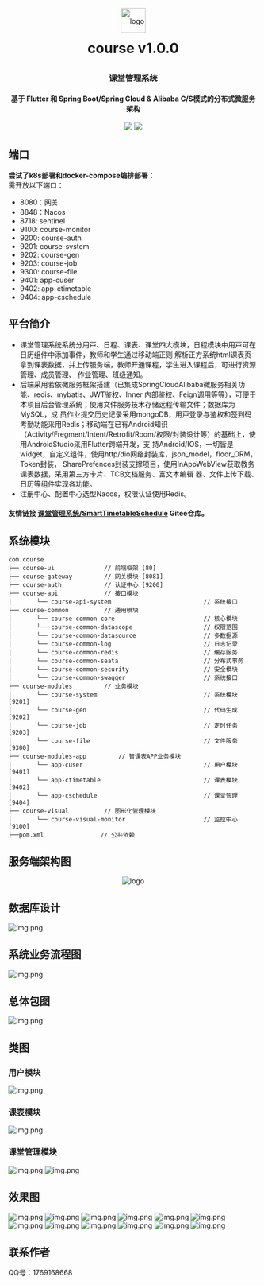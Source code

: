 <p align="center">
	<img alt="logo" src="./asset/smart_schedule.png" style="height: 50px;line-height: 50px;width: 50px;">
</p>
<h1 align="center" style="margin: 5px 0 30px; font-weight: bold;">course v1.0.0</h1>
<h3 align="center">课堂管理系统</h3>
<h4 align="center">基于 Flutter 和 Spring Boot/Spring Cloud & Alibaba C/S模式的分布式微服务架构</h4>
<p align="center">
<a href="https://gitee.com/SeaLandShell/SmartTimetableSchedule">
    <img src="https://img.shields.io/badge/course-v1.0.0-brightgreen.svg"></a>
<a href="https://gitee.com/SeaLandShell/SmartTimetableSchedule/backend/LICENSE"><img src="https://img.shields.io/github/license/mashape/apistatus.svg"></a>
</p>

## 端口
**尝试了k8s部署和docker-compose编排部署：**\
需开放以下端口：
- 8080：网关
- 8848：Nacos
- 8718: sentinel
- 9100: course-monitor
- 9200: course-auth
- 9201: course-system
- 9202: course-gen
- 9203: course-job
- 9300: course-file
- 9401: app-cuser
- 9402: app-ctimetable
- 9404: app-cschedule

## 平台简介

* 课堂管理系统系统分⽤⼾、⽇程、课表、课堂四⼤模块，⽇程模块中⽤⼾可在⽇历组件中添加事件，教师和学⽣通过移动端正则
解析正⽅系统html课表⻚拿到课表数据，并上传服务端，教师开通课程，学⽣进⼊课程后，可进⾏资源管理、成员管理、
作业管理、班级通知。
* 后端采⽤若依微服务框架搭建（已集成SpringCloudAlibaba微服务相关功能、redis、mybatis、JWT鉴权、Inner
  内部鉴权、Feign调⽤等等），可便于本项⽬后台管理系统；使⽤⽂件服务技术存储远程传输⽂件；数据库为MySQL，成
  员作业提交历史记录采⽤mongoDB，⽤⼾登录与鉴权和签到码考勤功能采⽤Redis；移动端在已有Android知识
  （Activity/Fregment/Intent/Retrofit/Room/权限/封装设计等）的基础上，使⽤AndroidStudio采⽤Flutter跨端开发，⽀
  持Android/IOS，⼀切皆是widget，⾃定义组件，使⽤http/dio⽹络封装库，json_model，floor_ORM，Token封装，
  SharePrefences封装⽀撑项⽬，使⽤InAppWebView获取教务课表数据，采⽤第三⽅卡⽚、TCB⽂档服务、富⽂本编辑
  器、⽂件上传下载、⽇历等组件实现各功能。
* 注册中心、配置中心选型Nacos，权限认证使用Redis。

#### 友情链接 [课堂管理系统/SmartTimetableSchedule](https://gitee.com/SeaLandShell/SmartTimetableSchedule) Gitee仓库。
## 系统模块

~~~
com.course     
├── course-ui              // 前端框架 [80]
├── course-gateway         // 网关模块 [8081]
├── course-auth            // 认证中心 [9200]
├── course-api             // 接口模块
│       └── course-api-system                          // 系统接口
├── course-common          // 通用模块
│       └── course-common-core                         // 核心模块
│       └── course-common-datascope                    // 权限范围
│       └── course-common-datasource                   // 多数据源
│       └── course-common-log                          // 日志记录
│       └── course-common-redis                        // 缓存服务
│       └── course-common-seata                        // 分布式事务
│       └── course-common-security                     // 安全模块
│       └── course-common-swagger                      // 系统接口
├── course-modules         // 业务模块
│       └── course-system                              // 系统模块 [9201]
│       └── course-gen                                 // 代码生成 [9202]
│       └── course-job                                 // 定时任务 [9203]
│       └── course-file                                // 文件服务 [9300]
├── course-modules-app         // 智课表APP业务模块
│       └── app-cuser                                  // 用户模块 [9401]
│       └── app-ctimetable                             // 课表模块 [9402]
│       └── app-cschedule                              // 课堂管理 [9404]
├── course-visual          // 图形化管理模块
│       └── course-visual-monitor                      // 监控中心 [9100]
├──pom.xml                // 公共依赖
~~~

## 服务端架构图
<p align="center">
	<img alt="logo" src="./product/designImg/微服务基础架构.jpg" style="">
</p>

## 数据库设计
![img.png](./product/designImg/ER图.jpg)
## 系统业务流程图
![img.png](./product/designImg/ER/业务流程图.jpg)
## 总体包图
![img.png](./product/designImg/课堂管理系统总体包图.jpg)
## 类图
### 用户模块
![img.png](./product/designImg/用户UML类图.jpg)
### 课表模块
![img.png](./product/designImg/课表模块UML类图.jpg)
### 课堂管理模块
![img.png](./product/designImg/课堂管理模块总体类图.jpg)
![img.png](./product/designImg/课堂管理模块主要类图.jpg)
## 效果图
![img.png](./product/designImg/result/1login.png)
![img.png](./product/designImg/result/0ahome.png)
![img.png](./product/designImg/result/2calendar.png)
![img.png](./product/designImg/result/3timetable.png)
![img.png](./product/designImg/result/4timetable1.png)
![img.png](./product/designImg/result/5start.png)
![img.png](./product/designImg/result/6resource.png)
![img.png](./product/designImg/result/7sturesource.png)
![img.png](./product/designImg/result/8member.png)
![img.png](./product/designImg/result/9homework.png)
![img.png](./product/designImg/result/10detail.png)
![img.png](./product/designImg/result/11personal.png)

## 联系作者
QQ号：1769168668